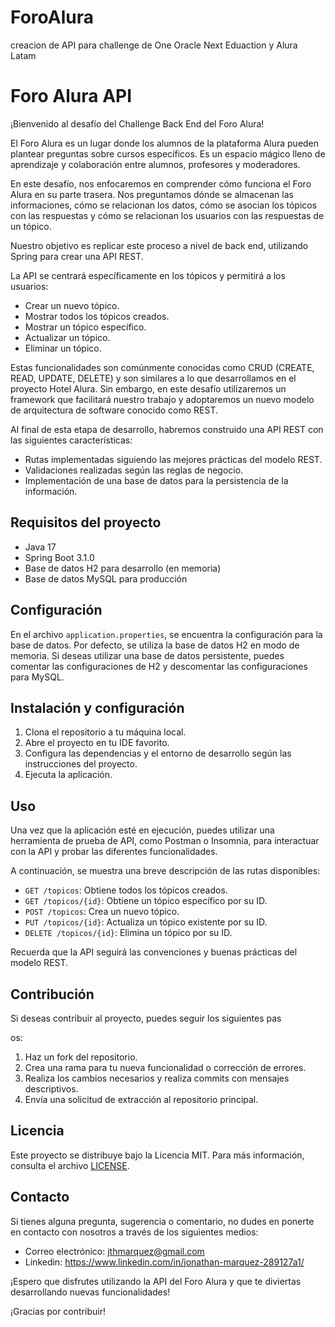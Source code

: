 # ForoAlura
creacion de API para challenge de One Oracle Next Eduaction y Alura Latam

# Foro Alura API

¡Bienvenido al desafío del Challenge Back End del Foro Alura!

El Foro Alura es un lugar donde los alumnos de la plataforma Alura pueden plantear preguntas sobre cursos específicos. Es un espacio mágico lleno de aprendizaje y colaboración entre alumnos, profesores y moderadores.

En este desafío, nos enfocaremos en comprender cómo funciona el Foro Alura en su parte trasera. Nos preguntamos dónde se almacenan las informaciones, cómo se relacionan los datos, cómo se asocian los tópicos con las respuestas y cómo se relacionan los usuarios con las respuestas de un tópico.

Nuestro objetivo es replicar este proceso a nivel de back end, utilizando Spring para crear una API REST.

La API se centrará específicamente en los tópicos y permitirá a los usuarios:

- Crear un nuevo tópico.
- Mostrar todos los tópicos creados.
- Mostrar un tópico específico.
- Actualizar un tópico.
- Eliminar un tópico.

Estas funcionalidades son comúnmente conocidas como CRUD (CREATE, READ, UPDATE, DELETE) y son similares a lo que desarrollamos en el proyecto Hotel Alura. Sin embargo, en este desafío utilizaremos un framework que facilitará nuestro trabajo y adoptaremos un nuevo modelo de arquitectura de software conocido como REST.

Al final de esta etapa de desarrollo, habremos construido una API REST con las siguientes características:

- Rutas implementadas siguiendo las mejores prácticas del modelo REST.
- Validaciones realizadas según las reglas de negocio.
- Implementación de una base de datos para la persistencia de la información.

## Requisitos del proyecto

- Java 17
- Spring Boot 3.1.0
- Base de datos H2 para desarrollo (en memoria)
- Base de datos MySQL para producción

## Configuración

En el archivo `application.properties`, se encuentra la configuración para la base de datos. Por defecto, se utiliza la base de datos H2 en modo de memoria. Si deseas utilizar una base de datos persistente, puedes comentar las configuraciones de H2 y descomentar las configuraciones para MySQL.

## Instalación y configuración

1. Clona el repositorio a tu máquina local.
2. Abre el proyecto en tu IDE favorito.
3. Configura las dependencias y el entorno de desarrollo según las instrucciones del proyecto.
4. Ejecuta la aplicación.

## Uso

Una vez que la aplicación esté en ejecución, puedes utilizar una herramienta de prueba de API, como Postman o Insomnia, para interactuar con la API y probar las diferentes funcionalidades.

A continuación, se muestra una breve descripción de las rutas disponibles:

- `GET /topicos`: Obtiene todos los tópicos creados.
- `GET /topicos/{id}`: Obtiene un tópico específico por su ID.
- `POST /topicos`: Crea un nuevo tópico.
- `PUT /topicos/{id}`: Actualiza un tópico existente por su ID.
- `DELETE /topicos/{id}`: Elimina un tópico por su ID.

Recuerda que la API seguirá las convenciones y buenas prácticas del modelo REST.

## Contribución

Si deseas contribuir al proyecto, puedes seguir los siguientes pas

os:

1. Haz un fork del repositorio.
2. Crea una rama para tu nueva funcionalidad o corrección de errores.
3. Realiza los cambios necesarios y realiza commits con mensajes descriptivos.
4. Envía una solicitud de extracción al repositorio principal.

## Licencia

Este proyecto se distribuye bajo la Licencia MIT. Para más información, consulta el archivo [LICENSE](./LICENSE).

## Contacto

Si tienes alguna pregunta, sugerencia o comentario, no dudes en ponerte en contacto con nosotros a través de los siguientes medios:

- Correo electrónico: jthmarquez@gmail.com
- Linkedin: https://www.linkedin.com/in/jonathan-marquez-289127a1/

¡Espero que disfrutes utilizando la API del Foro Alura y que te diviertas desarrollando nuevas funcionalidades!

¡Gracias por contribuir!
